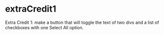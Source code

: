 # extraCredit1

Extra Credit 1: make a button that will toggle the text of two divs and a list of checkboxes with one Select All option.

